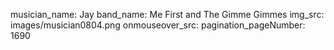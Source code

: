 musician_name: Jay
band_name: Me First and The Gimme Gimmes
img_src: images/musician0804.png
onmouseover_src: 
pagination_pageNumber: 1690